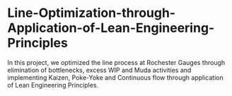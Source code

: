 # Line-Optimization-through-Application-of-Lean-Engineering-Principles
In this project, we optimized the line process at Rochester Gauges through elimination of bottlenecks, excess WIP and Muda activities and implementing Kaizen, Poke-Yoke and Continuous flow through application of Lean Engineering Principles.
